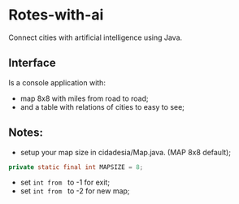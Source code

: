 # Rotes-with-ai
Connect cities with artificial intelligence using Java.

## Interface
Is a console application with:
  * map 8x8 with miles from road to road;
  * and a table with relations of cities to easy to see;
## Notes:
* setup your map size in cidadesia/Map.java. (MAP 8x8 default);
```java
private static final int MAPSIZE = 8;
```
* set ```int from ``` to -1 for exit;
* set ```int from ``` to -2 for new map;
